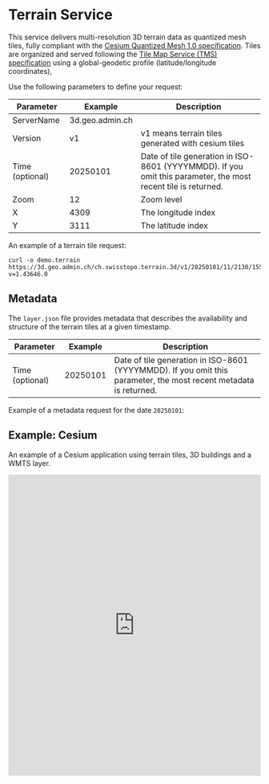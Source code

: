# Terrain Service

This service delivers multi-resolution 3D terrain data as quantized mesh tiles, fully compliant with the [Cesium Quantized Mesh 1.0 specification](https://github.com/AnalyticalGraphicsInc/quantized-mesh).
Tiles are organized and served following the [Tile Map Service (TMS) specification](http://wiki.osgeo.org/wiki/Tile_Map_Service_Specification) using a global-geodetic profile (latitude/longitude coordinates),

<ApiCodeBlock url="https://3d.geo.admin.ch/ch.swisstopo.terrain.3d/<Version>/<Time>/<Zoom>/<X>/<Y>.terrain" method="GET" />

Use the following parameters to define your request:

| Parameter       | Example         | Description                                        |
| ----------------| --------------- | -------------------------------------------------- |
| ServerName      | 3d.geo.admin.ch |                                                    |
| Version         | v1              | v1 means terrain tiles generated with cesium tiles |
| Time (optional) | 20250101        | Date of tile generation in ISO-8601 (YYYYMMDD). If you omit this parameter, the most recent tile is returned.   |
| Zoom            | 12              | Zoom level                                         |
| X               | 4309            | The longitude index                                |
| Y               | 3111            | The latitude index                                 |

An example of a terrain tile request:

```http
curl -o demo.terrain https://3d.geo.admin.ch/ch.swisstopo.terrain.3d/v1/20250101/11/2130/1550.terrain?v=1.43646.0
```

## Metadata

The `layer.json` file provides metadata that describes the availability and structure of the terrain tiles at a given timestamp.

<ApiCodeBlock url="https://3d.geo.admin.ch/ch.swisstopo.terrain.3d/v1/<Time>/layer.json" method="GET" />



| Parameter       | Example  | Description                                                                                                               |
| --------------- | -------- | ------------------------------------------------------------------------------------------------------------------------- |
| Time (optional) | 20250101  | Date of tile generation in ISO-8601 (YYYYMMDD). If you omit this parameter, the most recent metadata is returned. |

Example of a metadata request for the date `20250101`:

<ExampleCodeBlock
request="curl --compressed https://3d.geo.admin.ch/ch.swisstopo.terrain.3d/v1/20250101/layer.json"
example='{
  "attribution": "Put something there",
  "available": [...],
  "bounds": [-180, -90, 180, 90],
  "description": "Nice terrains",
  "format": "quantized-mesh-1.0",
  "minzoom": 0,
  "projection": "EPSG:4326",
  "scheme": "tms",
  "tilejson": "2.1.0",
  "tiles": ["{z}/{x}/{y}.terrain?v={version}"],
  "version": "3924.0.0"
}'
/>

## Example: Cesium

An example of a Cesium application using terrain tiles, 3D buildings and a WMTS layer.

<iframe height="600" style="width: 100%;" scrolling="no" src="https://codepen.io/geoadmin/embed/NPGLwVO?default-tab=js%2Cresult&editable=true&zoom=0.5" frameborder="no" loading="lazy" allowtransparency="true" allowfullscreen="true">
</iframe>
